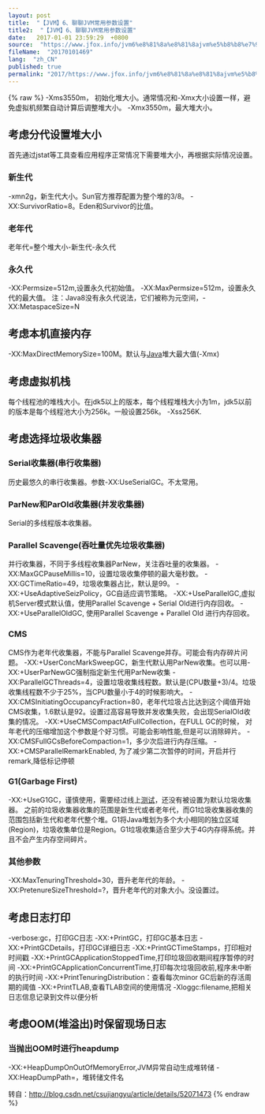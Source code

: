 ```yaml
---
layout: post
title:  "【JVM】6、聊聊JVM常用参数设置"
title2:  "【JVM】6、聊聊JVM常用参数设置"
date:   2017-01-01 23:59:29  +0800
source:  "https://www.jfox.info/jvm6%e8%81%8a%e8%81%8ajvm%e5%b8%b8%e7%94%a8%e5%8f%82%e6%95%b0%e8%ae%be%e7%bd%ae.html"
fileName:  "20170101469"
lang:  "zh_CN"
published: true
permalink: "2017/https://www.jfox.info/jvm6%e8%81%8a%e8%81%8ajvm%e5%b8%b8%e7%94%a8%e5%8f%82%e6%95%b0%e8%ae%be%e7%bd%ae.html"
---
```

{% raw %}
-Xms3550m， 初始化堆大小。通常情况和-Xmx大小设置一样，避免虚拟机频繁自动计算后调整堆大小。 
-Xmx3550m，最大堆大小。

## 考虑分代设置堆大小

首先通过jstat等工具查看应用程序正常情况下需要堆大小，再根据实际情况设置。

### 新生代

-xmn2g，新生代大小。Sun官方推荐配置为整个堆的3/8。 
-XX:SurvivorRatio=8。Eden和Survivor的比值。

### 老年代

老年代=整个堆大小-新生代-永久代

### 永久代

-XX:Permsize=512m,设置永久代初始值。 
-XX:MaxPermsize=512m，设置永久代的最大值。 
注：Java8没有永久代说法，它们被称为元空间，-XX:MetaspaceSize=N

## 考虑本机直接内存

-XX:MaxDirectMemorySize=100M。默认与[Java](https://www.jfox.info/go.php?url=http://lib.csdn.net/base/java)堆大最大值(-Xmx)

## 考虑虚拟机栈

每个线程池的堆栈大小。在jdk5以上的版本，每个线程堆栈大小为1m，jdk5以前的版本是每个线程池大小为256k。一般设置256k。 
-Xss256K.

## 考虑选择垃圾收集器

### Serial收集器(串行收集器)

历史最悠久的串行收集器。参数-XX:UseSerialGC。不太常用。

### ParNew和ParOld收集器(并发收集器)

Serial的多线程版本收集器。

### Parallel Scavenge(吞吐量优先垃圾收集器)

并行收集器，不同于多线程收集器ParNew，关注吞吐量的收集器。 
-XX:MaxGCPauseMillis=10，设置垃圾收集停顿的最大毫秒数。 
-XX:GCTimeRatio=49，垃圾收集器占比，默认是99。 
-XX:+UseAdaptiveSeizPolicy，GC自适应调节策略。 
-XX:+UseParallelGC,虚拟机Server模式默认值，使用Parallel Scavenge + Serial Old进行内存回收。 
-XX:+UseParallelOldGC, 使用Parallel Scavenge + Parallel Old 进行内存回收。

### CMS

CMS作为老年代收集器，不能与Parallel Scavenge并存。可能会有内存碎片问题。 
-XX:+UserConcMarkSweepGC，新生代默认用ParNew收集。也可以用-XX:+UserParNewGC强制指定新生代用ParNew收集 
-XX:ParallelGCThreads=4，设置垃圾收集线程数。默认是(CPU数量+3)/4。垃圾收集线程数不少于25%，当CPU数量小于4的时候影响大。 
-XX:CMSInitiatingOccupancyFraction=80，老年代垃圾占比达到这个阈值开始CMS收集，1.6默认是92。设置过高容易导致并发收集失败，会出现SerialOld收集的情况。 
-XX:+UseCMSCompactAtFullCollection，在FULL GC的时候， 对年老代的压缩增加这个参数是个好习惯。可能会影响性能,但是可以消除碎片。 
-XX:CMSFullGCsBeforeCompaction=1，多少次后进行内存压缩。 
-XX:+CMSParallelRemarkEnabled, 为了减少第二次暂停的时间，开启并行remark,降低标记停顿

### G1(Garbage First)

-XX:+UseG1GC，谨慎使用，需要经过线上[测试](https://www.jfox.info/go.php?url=http://lib.csdn.net/base/softwaretest)，还没有被设置为默认垃圾收集器。 
之前的垃圾收集器收集的范围是新生代或者老年代，而G1垃圾收集器收集的范围包括新生代和老年代整个堆。G1将Java堆划为多个大小相同的独立区域(Region)，垃圾收集单位是Region。G1垃圾收集适合至少大于4G内存得系统。并且不会产生内存空间碎片。

### 其他参数

-XX:MaxTenuringThreshold=30，晋升老年代的年龄。 
-XX:PretenureSizeThreshold=?，晋升老年代的对象大小。没设置过。

## 考虑日志打印

-verbose:gc，打印GC日志 
-XX:+PrintGC，打印GC基本日志 
-XX:+PrintGCDetails，打印GC详细日志 
-XX:+PrintGCTimeStamps，打印相对时间戳 
-XX:+PrintGCApplicationStoppedTime,打印垃圾回收期间程序暂停的时间 
-XX:+PrintGCApplicationConcurrentTime,打印每次垃圾回收前,程序未中断的执行时间 
-XX:+PrintTenuringDistribution：查看每次minor GC后新的存活周期的阈值 
-XX:+PrintTLAB,查看TLAB空间的使用情况 
-Xloggc:filename,把相关日志信息记录到文件以便分析

## 考虑OOM(堆溢出)时保留现场日志

### 当抛出OOM时进行heapdump

-XX:+HeapDumpOnOutOfMemoryError,JVM异常自动生成堆转储 
-XX:HeapDumpPath=，堆转储文件名

转自：http://blog.csdn.net/csujiangyu/article/details/52071473
{% endraw %}
